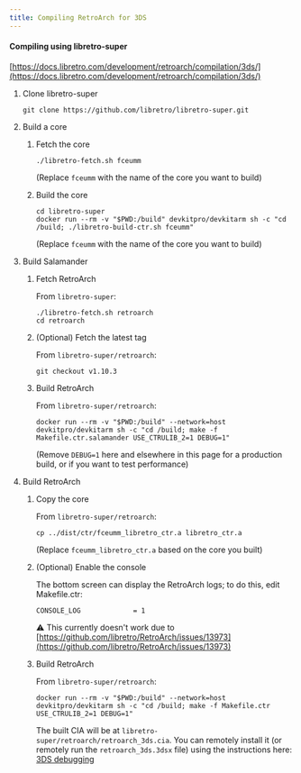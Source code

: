 ```yaml
---
title: Compiling RetroArch for 3DS
---
```


#### Compiling using libretro-super

[https://docs.libretro.com/development/retroarch/compilation/3ds/](https://docs.libretro.com/development/retroarch/compilation/3ds/)

1. Clone libretro-super

   ```
   git clone https://github.com/libretro/libretro-super.git
   ```

1. Build a core

   1. Fetch the core

      ```
      ./libretro-fetch.sh fceumm
      ```

      (Replace `fceumm` with the name of the core you want to build)

   1. Build the core

      ```
      cd libretro-super
      docker run --rm -v "$PWD:/build" devkitpro/devkitarm sh -c "cd /build; ./libretro-build-ctr.sh fceumm"
      ```

      (Replace `fceumm` with the name of the core you want to build)

1. Build Salamander

   1. Fetch RetroArch

      From `libretro-super`:

      ```
      ./libretro-fetch.sh retroarch
      cd retroarch
      ```

   1. (Optional) Fetch the latest tag

      From `libretro-super/retroarch`:

      ```
      git checkout v1.10.3
      ```

   1. Build RetroArch

      From `libretro-super/retroarch`:

      ```
      docker run --rm -v "$PWD:/build" --network=host devkitpro/devkitarm sh -c "cd /build; make -f Makefile.ctr.salamander USE_CTRULIB_2=1 DEBUG=1"
      ```

      (Remove `DEBUG=1` here and elsewhere in this page for a production build, or if you want to test performance)

1. Build RetroArch

   1. Copy the core

      From `libretro-super/retroarch`:

      ```
      cp ../dist/ctr/fceumm_libretro_ctr.a libretro_ctr.a
      ```

      (Replace `fceumm_libretro_ctr.a` based on the core you built)

   1. (Optional) Enable the console

      The bottom screen can display the RetroArch logs; to do this, edit Makefile.ctr:

      ```
      CONSOLE_LOG             = 1
      ```

      ⚠ This currently doesn't work due to [https://github.com/libretro/RetroArch/issues/13973](https://github.com/libretro/RetroArch/issues/13973)

   1. Build RetroArch

      From `libretro-super/retroarch`:

      ```
      docker run --rm -v "$PWD:/build" --network=host devkitpro/devkitarm sh -c "cd /build; make -f Makefile.ctr USE_CTRULIB_2=1 DEBUG=1"
      ```

      The built CIA will be at `libretro-super/retroarch/retroarch_3ds.cia`. You can remotely install it (or remotely run the `retroarch_3ds.3dsx` file) using the instructions here: [3DS debugging](3ds-debugging)
